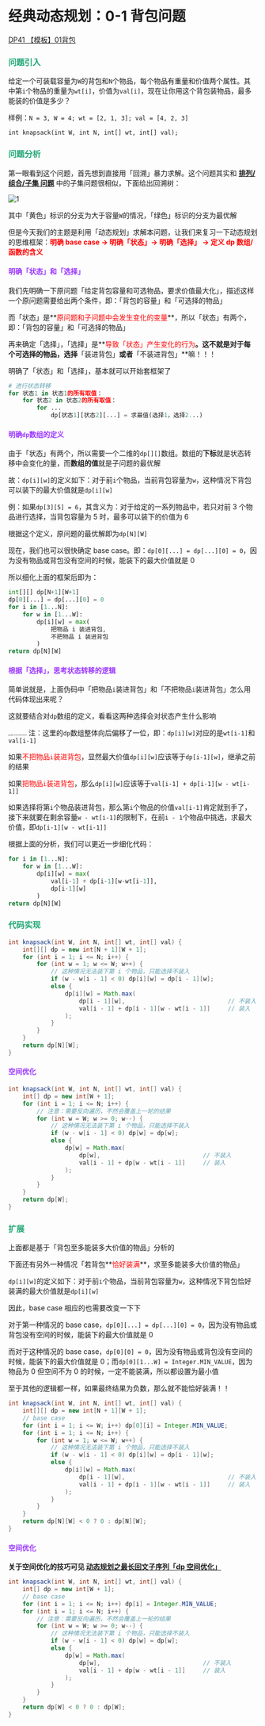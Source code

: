 # 经典动态规划：0-1 背包问题

[DP41 【模板】01背包](https://www.nowcoder.com/practice/fd55637d3f24484e96dad9e992d3f62e?tpId=230&tqId=2032484&ru=%2Fpractice%2Ffd55637d3f24484e96dad9e992d3f62e&qru=%2Fta%2Fdynamic-programming%2Fquestion-ranking&sourceUrl=%2Fexam%2Foj%3Fpage%3D1%26tab%3D%25E7%25AE%2597%25E6%25B3%2595%25E7%25AF%2587%26topicId%3D230)

### <font color=#1FA774>问题引入</font>

给定一个可装载容量为`W`的背包和`N`个物品，每个物品有重量和价值两个属性。其中第`i`个物品的重量为`wt[i]`，价值为`val[i]`，现在让你用这个背包装物品，最多能装的价值是多少？

样例：`N = 3, W = 4; wt = [2, 1, 3]; val = [4, 2, 3]`

`int knapsack(int W, int N, int[] wt, int[] val);`

### <font color=#1FA774>问题分析</font>

第一眼看到这个问题，首先想到直接用「回溯」暴力求解。这个问题其实和 **[排列/组合/子集 问题](./排列-组合-子集问题.html)** 中的子集问题很相似，下面给出回溯树：

![1](https://cdn.jsdelivr.net/gh/LFool/image-hosting@master/20220504/1510221651648222rE5Ndr1.svg)

其中「黄色」标识的分支为大于容量`W`的情况，「绿色」标识的分支为最优解

但是今天我们的主题是利用「动态规划」求解本问题，让我们来复习一下动态规划的思维框架：**<font color='red'>明确 base case -> 明确「状态」-> 明确「选择」 -> 定义 dp 数组/函数的含义</font>**

#### <font color=#9933FF>明确「状态」和「选择」</font>

我们先明确一下原问题「给定背包容量和可选物品，要求价值最大化」，描述这样一个原问题需要给出两个条件，即：「背包的容量」和「可选择的物品」

而「状态」是**<font color='red'>原问题和子问题中会发生变化的变量</font>**，所以「状态」有两个，即：「背包的容量」和「可选择的物品」

再来确定「选择」，「选择」是**<font color='red'>导致「状态」产生变化的行为</font>**。这不就是对于每个可选择的物品，选择**「装进背包」**或者**「不装进背包」**嘛！！！

明确了「状态」和「选择」，基本就可以开始套框架了

```python
# 进行状态转移
for 状态1 in 状态1的所有取值：
    for 状态2 in 状态2的所有取值：
        for ...
            dp[状态1][状态2][...] = 求最值(选择1，选择2...)
```

#### <font color=#9933FF>明确`dp`数组的定义</font>

由于「状态」有两个，所以需要一个二维的`dp[][]`数组。数组的**下标**就是状态转移中会变化的量，而**数组的值**就是子问题的最优解

故：`dp[i][w]`的定义如下：对于前`i`个物品，当前背包容量为`w`，这种情况下背包可以装下的最大价值就是`dp[i][w]`

例：如果`dp[3][5] = 6`，其含义为：对于给定的一系列物品中，若只对前 3 个物品进行选择，当背包容量为 5 时，最多可以装下的价值为 6

根据这个定义，原问题的最优解即为`dp[N][W]`

现在，我们也可以很快确定 base case。即：`dp[0][...] = dp[...][0] = 0`，因为没有物品或背包没有空间的时候，能装下的最大价值就是 0

所以细化上面的框架后即为：

```python
int[][] dp[N+1][W+1]
dp[0][...] = dp[...][0] = 0
for i in [1...N]:
    for w in [1...W]:
        dp[i][w] = max(
        	把物品 i 装进背包,
            不把物品 i 装进背包
        )
return dp[N][W]
```

#### <font color=#9933FF>根据「选择」，思考状态转移的逻辑</font>

简单说就是，上面伪码中「把物品`i`装进背包」和「不把物品`i`装进背包」怎么用代码体现出来呢？

这就要结合对`dp`数组的定义，看看这两种选择会对状态产生什么影响

<img src="https://cdn.jsdelivr.net/gh/LFool/image-hosting@master/20220226/16402516458648251645864825235pN5IJY.png" alt="image-20220226164025008" style="zoom:18%;" /> 注：这里的`dp`数组整体向后偏移了一位，即：`dp[i][w]`对应的是`wt[i-1]`和`val[i-1]`

如果<font color='red'>不把物品`i`装进背包</font>，显然最大价值`dp[i][w]`应该等于`dp[i-1][w]`，继承之前的结果

如果<font color='red'>把物品`i`装进背包</font>，那么`dp[i][w]`应该等于`val[i-1] + dp[i-1][w - wt[i-1]]`

如果选择将第`i`个物品装进背包，那么第`i`个物品的价值`val[i-1]`肯定就到手了，接下来就要在剩余容量`w - wt[i-1]`的限制下，在前`i - 1`个物品中挑选，求最大价值，即`dp[i-1][w - wt[i-1]]`

根据上面的分析，我们可以更近一步细化代码：

```python
for i in [1...N]:
    for w in [1...W]:
        dp[i][w] = max(
        	val[i-1] + dp[i-1][w-wt[i-1]],
            dp[i-1][w]
        )
return dp[N][W]
```

### <font color=#1FA774>代码实现</font>

```java
int knapsack(int W, int N, int[] wt, int[] val) {
    int[][] dp = new int[N + 1][W + 1];
    for (int i = 1; i <= N; i++) {
        for (int w = 1; w <= W; w++) {
            // 这种情况无法装下第 i 个物品，只能选择不装入
            if (w - w[i - 1] < 0) dp[i][w] = dp[i - 1][w];
            else {
                dp[i][w] = Math.max(
                    dp[i - 1][w],                             // 不装入
                    val[i - 1] + dp[i - 1][w - wt[i - 1]]     // 装入
                );
            }
        }
    }
    return dp[N][W];
}
```

#### <font color=#9933FF>空间优化</font>

```java
int knapsack(int W, int N, int[] wt, int[] val) {
    int[] dp = new int[W + 1];
    for (int i = 1; i <= N; i++) {
        // 注意：需要反向遍历，不然会覆盖上一轮的结果
        for (int w = W; w >= 0; w--) {
            // 这种情况无法装下第 i 个物品，只能选择不装入
            if (w - w[i - 1] < 0) dp[w] = dp[w];
            else {
                dp[w] = Math.max(
                    dp[w],                             // 不装入
                    val[i - 1] + dp[w - wt[i - 1]]     // 装入
                );
            }
        }
    }
    return dp[W];
}
```

### <font color=#1FA774>扩展</font>

上面都是基于「背包至多能装多大价值的物品」分析的

下面还有另外一种情况「若背包**<font color='red'>恰好装满</font>**，求至多能装多大价值的物品」

`dp[i][w]`的定义如下：对于前`i`个物品，当前背包容量为`w`，这种情况下背包恰好装满的最大价值就是`dp[i][w]`

因此，base case 相应的也需要改变一下下

对于第一种情况的 base case，`dp[0][...] = dp[...][0] = 0`，因为没有物品或背包没有空间的时候，能装下的最大价值就是 0

而对于这种情况的 base case，`dp[0][0] = 0`，因为没有物品或背包没有空间的时候，能装下的最大价值就是 0；而`dp[0][1...W] = Integer.MIN_VALUE`，因为物品为 0 但空间不为 0 的时候，一定不能装满，所以都设置为最小值

至于其他的逻辑都一样，如果最终结果为负数，那么就不能恰好装满！！

```java
int knapsack(int W, int N, int[] wt, int[] val) {
    int[][] dp = new int[N + 1][W + 1];
    // base case
    for (int i = 1; i <= W; i++) dp[0][i] = Integer.MIN_VALUE;
    for (int i = 1; i <= N; i++) {
        for (int w = 1; w <= W; w++) {
            // 这种情况无法装下第 i 个物品，只能选择不装入
            if (w - w[i - 1] < 0) dp[i][w] = dp[i - 1][w];
            else {
                dp[i][w] = Math.max(
                    dp[i - 1][w],                             // 不装入
                    val[i - 1] + dp[i - 1][w - wt[i - 1]]     // 装入
                );
            }
        }
    }
    return dp[N][W] < 0 ? 0 : dp[N][W];
}
```

#### <font color=#9933FF>空间优化</font>

**关于空间优化的技巧可见 [动态规划之最长回文子序列「dp 空间优化」](./动态规划之最长回文子序列.html)**

```java
int knapsack(int W, int N, int[] wt, int[] val) {
    int[] dp = new int[W + 1];
    // base case
    for (int i = 1; i <= N; i++) dp[i] = Integer.MIN_VALUE;
    for (int i = 1; i <= N; i++) {
        // 注意：需要反向遍历，不然会覆盖上一轮的结果
        for (int w = W; w >= 0; w--) {
            // 这种情况无法装下第 i 个物品，只能选择不装入
            if (w - w[i - 1] < 0) dp[w] = dp[w];
            else {
                dp[w] = Math.max(
                    dp[w],                             // 不装入
                    val[i - 1] + dp[w - wt[i - 1]]     // 装入
                );
            }
        }
    }
    return dp[W] < 0 ? 0 : dp[W];
}
```
